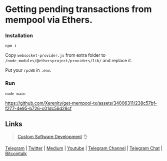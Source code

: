 # Getting pending transactions from mempool via Ethers.

### Installation
`npm i`

Copy `websocket-provider.js` from extra folder to `/node_modules/@ethersproject/providers/lib/` and replace it.

Put your `rpcWS` in `.env`.

### Run
`node main`

https://github.com/Xerenity/get-mempool-tx/assets/34006311/238c57bf-f277-4e95-b726-c01dc56d28cf

## Links
> [Custom Software Development](https://xerenity.net) :ok_hand:

[Telegram](https://t.me/xerenity) | 
[Twitter](https://twitter.com/intent/follow?screen_name=xerenity_dev) | 
[Medium](https://medium.com/@xerenity) | 
[Youtube](https://www.youtube.com/@xerenity_dev) | 
[Telegram Channel](https://t.me/xerenity_dev) | 
[Telegram Chat](https://t.me/xerenity_chat) | 
[Bitcointalk](https://bitcointalk.org/index.php?topic=5469207.0)








